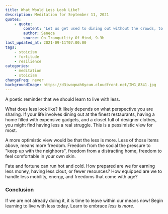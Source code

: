 ```yaml
---
title: What Would Less Look Like?
description: Meditation for September 11, 2021
quotes:
    - quote:
        content: "Let us get used to dining out without the crowds, to being a slave to fewer slaves, to getting clothes only for their real purpose, and to living in more modest quarters."
        author: Seneca
        source: On Tranquility Of Mind, 9.3b
last_updated_at: 2021-09-11T07:00:00
tags:
    - stoicism
    - fortitude
    - resilience
categories:
    - meditation
    - stoicism
changeFreq: never
backgroundImage: https://d3iwoqnah6ycun.cloudfront.net/IMG_8341.jpg
---
```


A poetic reminder that we should learn to live with less.

What does less look like? It likely depends on what perspective you are sharing. If your life involves dining out at the
finest restaurants, having a home filled with expensive gadgets, and a closet full of designer clothes, you might find 
having less a real struggle. This is a pessimistic view for most.

A more optimistic view would be that the less is more. Less of those items above, means more freedom. Freedom from the 
social the pressure to "keep up with the neighbors", freedom from a distracting home, freedom to feel comfortable in 
your own skin.

Fate and fortune can run hot and cold. How prepared are we for earning less money, having less clout, or fewer 
resources? How equipped are we to handle less mobility, energy, and freedoms that come with age?

### Conclusion

If we are not already doing it, it is time to leave within our means now! Begin learning to live with less today. Learn 
to embrace *less is more*.
